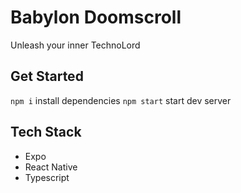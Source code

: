 # Babylon Doomscroll

Unleash your inner TechnoLord

## Get Started

`npm i` install dependencies
`npm start` start dev server

## Tech Stack

- Expo
- React Native
- Typescript
